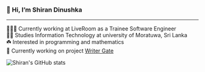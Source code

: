### 👋 Hi, I’m Shiran Dinushka
---
👩🏻‍💻 Currently working at LiveRoom as a Trainee Software Engineer<br/>
🧑‍🎓 Studies Information Technology at university of Moratuwa, Sri Lanka <br/>
☘️ Interested in programming and mathematics<br/>
🍄 Currently working on project [Writer Gate](https://github.com/shiran-dinushka/article-topic-platform.git)<br/>

![Shiran's GitHub stats](https://github-readme-stats.vercel.app/api?username=Shiran-Dinushka&show_icons=true&theme=cobalt)


<!---
shiran-dinushka/shiran-dinushka is a ✨ special ✨ repository because its `README.md` (this file) appears on your GitHub profile.
You can click the Preview link to take a look at your changes.
--->
